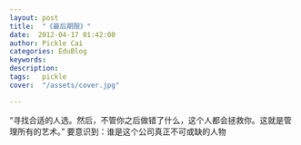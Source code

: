 ```yaml
---
layout: post  
title:  "《最后期限》"
date:  2012-04-17 01:42:00
author: Pickle Cai  
categories: EduBlog  
keywords: 
description:   
tags:	pickle   
cover:  "/assets/cover.jpg"  

---
```


“寻找合适的人选。然后，不管你之后做错了什么，这个人都会拯救你。这就是管理所有的艺术。” 要意识到：谁是这个公司真正不可或缺的人物		

		    
